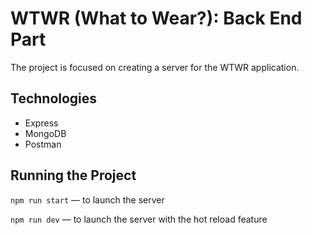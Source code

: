 # WTWR (What to Wear?): Back End Part

The project is focused on creating a server for the WTWR application.

## Technologies

- Express
- MongoDB
- Postman

## Running the Project

`npm run start` — to launch the server

`npm run dev` — to launch the server with the hot reload feature


